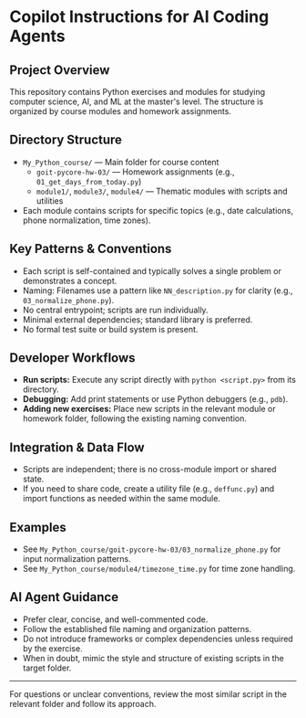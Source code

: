 # Copilot Instructions for AI Coding Agents

## Project Overview
This repository contains Python exercises and modules for studying computer science, AI, and ML at the master's level. The structure is organized by course modules and homework assignments.

## Directory Structure
- `My_Python_course/` — Main folder for course content
  - `goit-pycore-hw-03/` — Homework assignments (e.g., `01_get_days_from_today.py`)
  - `module1/`, `module3/`, `module4/` — Thematic modules with scripts and utilities
- Each module contains scripts for specific topics (e.g., date calculations, phone normalization, time zones).

## Key Patterns & Conventions
- Each script is self-contained and typically solves a single problem or demonstrates a concept.
- Naming: Filenames use a pattern like `NN_description.py` for clarity (e.g., `03_normalize_phone.py`).
- No central entrypoint; scripts are run individually.
- Minimal external dependencies; standard library is preferred.
- No formal test suite or build system is present.

## Developer Workflows
- **Run scripts:** Execute any script directly with `python <script.py>` from its directory.
- **Debugging:** Add print statements or use Python debuggers (e.g., `pdb`).
- **Adding new exercises:** Place new scripts in the relevant module or homework folder, following the existing naming convention.

## Integration & Data Flow
- Scripts are independent; there is no cross-module import or shared state.
- If you need to share code, create a utility file (e.g., `deffunc.py`) and import functions as needed within the same module.

## Examples
- See `My_Python_course/goit-pycore-hw-03/03_normalize_phone.py` for input normalization patterns.
- See `My_Python_course/module4/timezone_time.py` for time zone handling.

## AI Agent Guidance
- Prefer clear, concise, and well-commented code.
- Follow the established file naming and organization patterns.
- Do not introduce frameworks or complex dependencies unless required by the exercise.
- When in doubt, mimic the style and structure of existing scripts in the target folder.

---
For questions or unclear conventions, review the most similar script in the relevant folder and follow its approach.
